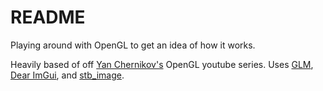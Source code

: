 # README

Playing around with OpenGL to get an idea of how it works.

Heavily based of off [Yan Chernikov's](https://github.com/thecherno) OpenGL youtube series. Uses [GLM](https://github.com/g-truc/glm), [Dear ImGui](https://github.com/ocornut/imgui), and [stb_image](https://github.com/nothings/stb). 